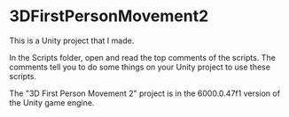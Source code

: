 # 3DFirstPersonMovement2

This is a Unity project that I made.

In the Scripts folder, open and read the top comments of the scripts.
The comments tell you to do some things on your Unity project to use these scripts.

The "3D First Person Movement 2" project is in the 6000.0.47f1 version of the Unity game engine.
